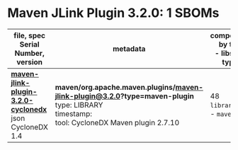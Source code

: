 Maven JLink Plugin 3.2.0: 1 SBOMs
=======

| file, spec<br>Serial Number, version| metadata | components<br>by type<br>- libs purl types |
| ----------------------------------- | -------- | ------------------------------------------ |
| **[maven-jlink-plugin-3.2.0-cyclonedx](maven/org.apache.maven.plugins/maven-jlink-plugin/3.2.0/maven-jlink-plugin-3.2.0-cyclonedx.json)**<br>json CycloneDX 1.4 | **maven/org.apache.maven.plugins/maven-jlink-plugin@3.2.0?type=maven-plugin**<br>type: LIBRARY<br>timestamp: <br>tool: CycloneDX Maven plugin 2.7.10 | 48<br>`library`: 48 <br>- `maven`: 48  |

